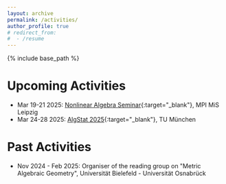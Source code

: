```yaml
---
layout: archive
permalink: /activities/
author_profile: true
# redirect_from:
#  - /resume
---
```


{% include base_path %}

Upcoming Activities
======
* Mar 19-21 2025: [Nonlinear Algebra Seminar](https://www.mis.mpg.de/de/events/event/convex-compact-mle-sets-in-high-dimensional-space){:target="_blank"}, MPI MiS Leipzig
* Mar 24-28 2025: [AlgStat 2025](https://sites.google.com/view/algstat2025/program){:target="_blank"}, TU München

Past Activities
======
* Nov 2024 - Feb 2025: Organiser of the reading group on "Metric Algebraic Geometry", Universität Bielefeld - Universität Osnabrück
